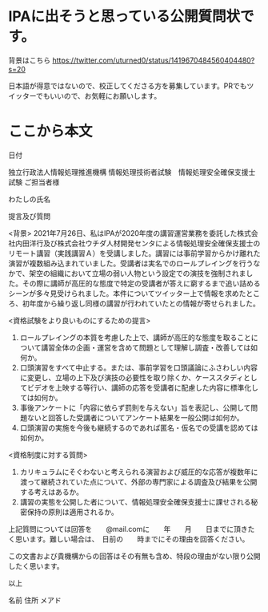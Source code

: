 # IPAに出そうと思っている公開質問状です。

背景はこちら https://twitter.com/uturned0/status/1419670484560404480?s=20

日本語が得意ではないので、校正してくださる方を募集しています。PRでもツイッターでもいいので、お気軽にお願いします。



# ここから本文


日付

独立行政法人情報処理推進機構
情報処理技術者試験　情報処理安全確保支援士試験
ご担当者様

わたしの氏名

提言及び質問

<背景>
2021年7月26日、私はIPAが2020年度の講習運営業務を委託した株式会社内田洋行及び株式会社ウチダ人材開発センタによる情報処理安全確保支援士のリモート講習（実践講習Ａ）を受講しました。講習には事前学習からかけ離れた演習が複数組み込まれていました。受講者は実名でのロールプレイングを行うなかで、架空の組織において立場の弱い人物という設定での演技を強制されました。その際に講師が高圧的な態度で特定の受講者が答えに窮するまで追い詰めるシーンが多々見受けられました。本件についてツイッター上で情報を求めたところ、初年度から繰り返し同様の講習が行われていたとの情報が寄せられました。

<資格試験をより良いものにするための提言>
1.	ロールプレイングの本質を考慮した上で、講師が高圧的な態度を取ることについて講習全体の企画・運営を含めて問題として理解し調査・改善しては如何か。
2.	口頭演習をすべて中止する。または、事前学習を口頭議論にふさわしい内容に変更し、立場の上下及び演技の必要性を取り除くか、ケーススタディとしてビデオを上映する等行い、講師の応答を受講者に配慮した内容に標準化しては如何か。
3.	事後アンケートに「内容に依らず罰則を与えない」旨を表記し、公開して問題ないと回答した受講者についてアンケート結果を一般公開は如何か。
4.	口頭演習の実施を今後も継続するのであれば匿名・仮名での受講を認めては如何か。

<資格制度に対する質問>
1.	カリキュラムにそぐわないと考えられる演習および威圧的な応答が複数年に渡って継続されていた点について、外部の専門家による調査及び結果を公開する考えはあるか。
2.	講習の実態を公開した者について、情報処理安全確保支援士に課せされる秘密保持の原則は適用されるか。

上記質問については回答を　　@mail.comに　　年　　月　　日までに頂きたく思います。難しい場合は、　日前の　　時までにその理由を回答ください。


この文書および貴機構からの回答はその有無も含め、特段の理由がない限り公開したく思います。

以上

名前
住所
メアド
